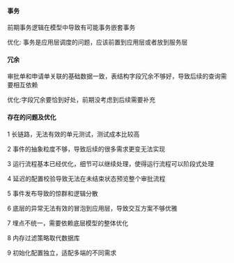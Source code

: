 #### 事务

前期事务逻辑在模型中导致有可能事务嵌套事务

优化: 事务是应用层调度的问题，应该前置到应用层或者放到服务层

#### 冗余

审批单和申请单关联的基础数据一致，表结构字段冗余不够好，导致后续的查询需要相互依赖

优化:字段冗余要恰到好处，前期没考虑到后续需要补充



#### 存在的问题及优化

1  长链路，无法有效的单元测试，测试成本比较高

2 事件的抽象粒度不够，导致后续的很多需求更变无法实现

3 运行流程基本已经优化，细节可以继续处理，使得运行流程可以阶段式处理

4 延迟的配置校验导致无法在未结束状态预览整个审批流程 

5 事件发布导致的惊群和逻辑分散

6 底层的异常无法有效的冒泡到应用层，导致交互方案不够优雅

7 埋点不统一，需要依赖底层模型的整体优化

8 内存过滤策略取代数据库

9 初始化配置独立，适配多端的不同需求



